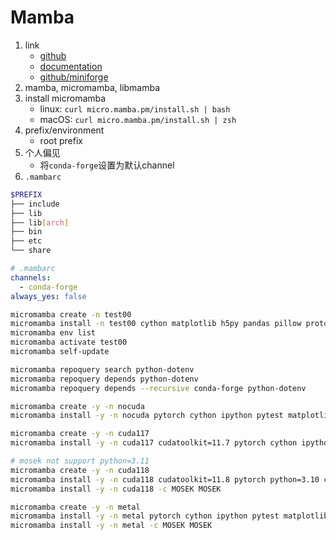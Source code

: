 # Mamba

1. link
   * [github](https://github.com/mamba-org/mamba)
   * [documentation](https://mamba.readthedocs.io/en/latest/)
   * [github/miniforge](https://github.com/conda-forge/miniforge#mambaforge)
2. mamba, micromamba, libmamba
3. install micromamba
   * linux: `curl micro.mamba.pm/install.sh | bash`
   * macOS: `curl micro.mamba.pm/install.sh | zsh`
4. prefix/environment
   * root prefix
5. 个人偏见
   * 将`conda-forge`设置为默认channel
6. `.mambarc`

```bash
$PREFIX
├── include
├── lib
├── lib[arch]
├── bin
├── etc
└── share
```

```yaml
# .mambarc
channels:
  - conda-forge
always_yes: false
```

```bash
micromamba create -n test00
micromamba install -n test00 cython matplotlib h5py pandas pillow protobuf scipy requests tqdm flask ipython openai python-dotenv
micromamba env list
micromamba activate test00
micromamba self-update

micromamba repoquery search python-dotenv
micromamba repoquery depends python-dotenv
micromamba repoquery depends --recursive conda-forge python-dotenv

micromamba create -y -n nocuda
micromamba install -y -n nocuda pytorch cython ipython pytest matplotlib h5py pandas pillow protobuf scipy requests tqdm lxml opt_einsum

micromamba create -y -n cuda117
micromamba install -y -n cuda117 cudatoolkit=11.7 pytorch cython ipython pytest matplotlib h5py pandas pylint jupyterlab pillow protobuf scipy requests tqdm lxml opt_einsum cupy nccl

# mosek not support python=3.11
micromamba create -y -n cuda118
micromamba install -y -n cuda118 cudatoolkit=11.8 pytorch python=3.10 cython ipython pytest matplotlib h5py pandas pylint jupyterlab pillow protobuf scipy requests tqdm lxml opt_einsum cupy nccl cvxpy
micromamba install -y -n cuda118 -c MOSEK MOSEK

micromamba create -y -n metal
micromamba install -y -n metal pytorch cython ipython pytest matplotlib h5py pandas pylint jupyterlab pillow protobuf scipy requests tqdm lxml opt_einsum cvxpy scs
micromamba install -y -n metal -c MOSEK MOSEK
```
